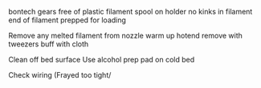 


bontech gears free of plastic
filament spool on holder
no kinks in filament
end of filament prepped for loading

Remove any melted filament from nozzle
  warm up hotend
  remove with tweezers
  buff with cloth

Clean off bed surface
Use alcohol prep pad on cold bed

Check wiring (Frayed too tight/
<!--stackedit_data:
eyJoaXN0b3J5IjpbMTI2ODMyOTMxM119
-->